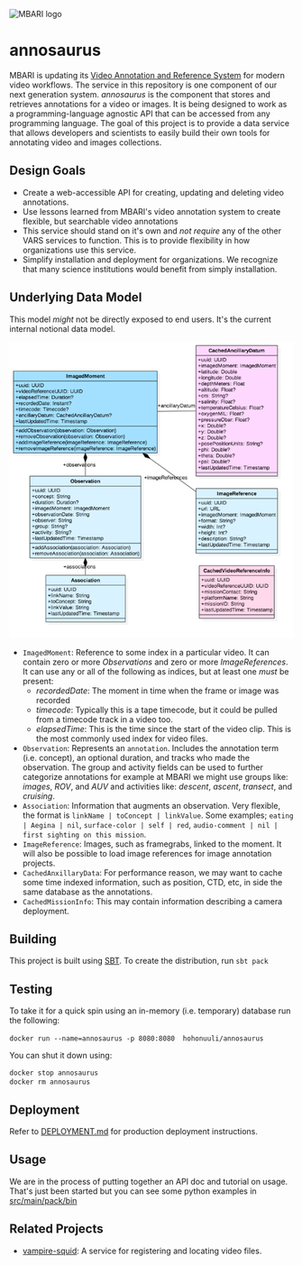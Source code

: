 ![MBARI logo](https://raw.githubusercontent.com/underwatervideo/annosaurus/master/src/site/images/logo-mbari-3b.png)

# annosaurus

MBARI is updating its [Video Annotation and Reference System](https://hohonuuli.github.io/vars/) for modern video workflows. The service in this repository is one component of our next generation system. _annosaurus_ is the component that stores and retrieves annotations for a video or images. It is being designed to work as a programming-language agnostic API that can be accessed from any programming language. The goal of this project is to provide a data service that allows developers and scientists to easily build their own tools for annotating video and images collections.

## Design Goals

- Create a web-accessible API for creating, updating and deleting video annotations.
- Use lessons learned from MBARI's video annotation system to create flexible, but searchable video annotations
- This service should stand on it's own and _not require_ any of the other VARS services to function. This is to provide flexibility in how organizations use this service.
- Simplify installation and deployment for organizations. We recognize that many science institutions would benefit from simply installation. 

## Underlying Data Model

This model _might_ not be directly exposed to end users. It's the current internal notional data model.

![Data Model](src/site/images/annosaurus_classes.png)

- `ImagedMoment`: Reference to some index in a particular video. It can contain zero or more _Observations_ and zero or more _ImageReferences_. It can use any or all of the following as indices, but at least one _must_ be present:
     - _recordedDate_: The moment in time when the frame or image was recorded
     - _timecode_: Typically this is a tape timecode, but it could be pulled from a timecode track in a video too.
     - _elapsedTime_: This is the time since the start of the video clip. This is the most commonly used index for video files.
- `Observation`: Represents an `annotation`. Includes the annotation term (i.e. concept), an optional duration, and tracks who made the observation. The group and activity fields can be used to further categorize annotations for example at MBARI we might use groups like: _images_, _ROV_, and _AUV_ and activities like: _descent_, _ascent_, _transect_, and _cruising_. 
- `Association`: Information that augments an observation. Very flexible, the format is `linkName | toConcept | linkValue`. Some examples; `eating | Aegina | nil`, `surface-color | self | red`, `audio-comment | nil | first sighting on this mission`. 
- `ImageReference`: Images, such as framegrabs, linked to the moment. It will also be possible to load image references for image annotation projects.
- `CachedAnxillaryData`: For performance reason, we may want to cache some time indexed information, such as position, CTD, etc, in side the same database as the annotations.
- `CachedMissionInfo`: This may contain information describing a camera deployment.

## Building

This project is built using [SBT](http://www.scala-sbt.org/). To create the distribution, run `sbt pack`

## Testing

To take it for a quick spin using an in-memory (i.e. temporary) database run the following:

`docker run --name=annosaurus -p 8080:8080  hohonuuli/annosaurus`

You can shut it down using:

```
docker stop annosaurus
docker rm annosaurus
```

## Deployment

Refer to [DEPLOYMENT.md](DEPLOYMENT.md) for production deployment instructions.

## Usage

We are in the process of putting together an API doc and tutorial on usage. That's just been started but you can see some python examples in [src/main/pack/bin](../tree/master/src/main/pack/bin)


## Related Projects

- [vampire-squid](https://github.com/underwatervideo/vampire-squid): A service for registering and locating video files.

